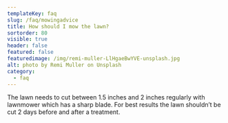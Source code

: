 ```yaml
---
templateKey: faq
slug: /faq/mowingadvice
title: How should I mow the lawn?
sortorder: 80
visible: true
header: false
featured: false
featuredimage: /img/remi-muller-LlHgaeBwYVE-unsplash.jpg
alt: photo by Remi Muller on Unsplash
category:
  - faq
---
```


The lawn needs to cut between 1.5 inches and 2 inches regularly with lawnmower which has a sharp blade.   For best results the lawn shouldn’t be cut 2 days before and after a treatment.